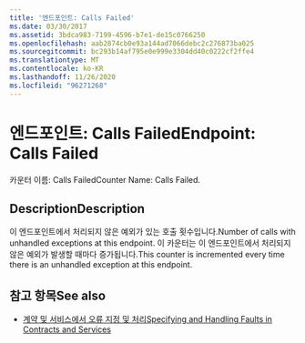 ```yaml
---
title: '엔드포인트: Calls Failed'
ms.date: 03/30/2017
ms.assetid: 3bdca983-7199-4596-b7e1-de15c0766250
ms.openlocfilehash: aab2874cb0e93a144ad7066debc2c276873ba025
ms.sourcegitcommit: bc293b14af795e0e999e3304dd40c0222cf2ffe4
ms.translationtype: MT
ms.contentlocale: ko-KR
ms.lasthandoff: 11/26/2020
ms.locfileid: "96271268"
---
```

# <a name="endpoint-calls-failed"></a><span data-ttu-id="1491b-102">엔드포인트: Calls Failed</span><span class="sxs-lookup"><span data-stu-id="1491b-102">Endpoint: Calls Failed</span></span>

<span data-ttu-id="1491b-103">카운터 이름: Calls Failed</span><span class="sxs-lookup"><span data-stu-id="1491b-103">Counter Name: Calls Failed.</span></span>  
  
## <a name="description"></a><span data-ttu-id="1491b-104">Description</span><span class="sxs-lookup"><span data-stu-id="1491b-104">Description</span></span>  

 <span data-ttu-id="1491b-105">이 엔드포인트에서 처리되지 않은 예외가 있는 호출 횟수입니다.</span><span class="sxs-lookup"><span data-stu-id="1491b-105">Number of calls with unhandled exceptions at this endpoint.</span></span> <span data-ttu-id="1491b-106">이 카운터는 이 엔드포인트에서 처리되지 않은 예외가 발생할 때마다 증가됩니다.</span><span class="sxs-lookup"><span data-stu-id="1491b-106">This counter is incremented every time there is an unhandled exception at this endpoint.</span></span>  
  
## <a name="see-also"></a><span data-ttu-id="1491b-107">참고 항목</span><span class="sxs-lookup"><span data-stu-id="1491b-107">See also</span></span>

- [<span data-ttu-id="1491b-108">계약 및 서비스에서 오류 지정 및 처리</span><span class="sxs-lookup"><span data-stu-id="1491b-108">Specifying and Handling Faults in Contracts and Services</span></span>](../../specifying-and-handling-faults-in-contracts-and-services.md)
